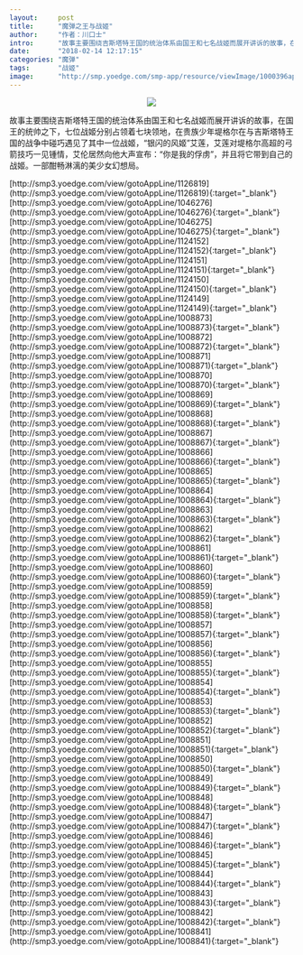 ```yaml
---
layout:     post
title:      "魔弹之王与战姬"
author:     "作者：川口士"
intro:      "故事主要围绕吉斯塔特王国的统治体系由国王和七名战姬而展开讲诉的故事，在国王的统帅之下，七位战姬分别占领着七块领地，在贵族少年堤格尔在与吉斯塔特王国的战争中碰巧遇见了其中一位战姬，“银闪的风姬”艾莲，艾莲对堤格尔高超的弓箭技巧一见锺情，艾伦居然向他大声宣布：“你是我的俘虏”，并且将它带到自己的战姬。一部酣畅淋漓的美少女幻想局。"
date:       "2018-02-14 12:17:15"
categories: "魔弹"
tags:       "战姬"
image:      "http://smp.yoedge.com/smp-app/resource/viewImage/1000396appline.png"
---
```

<div style="text-align: center">
<p><img src="http://smp.yoedge.com/smp-app/resource/viewImage/1000396appline.png"/></p>
</div>
<p class="post-meta">
<span>故事主要围绕吉斯塔特王国的统治体系由国王和七名战姬而展开讲诉的故事，在国王的统帅之下，七位战姬分别占领着七块领地，在贵族少年堤格尔在与吉斯塔特王国的战争中碰巧遇见了其中一位战姬，“银闪的风姬”艾莲，艾莲对堤格尔高超的弓箭技巧一见锺情，艾伦居然向他大声宣布：“你是我的俘虏”，并且将它带到自己的战姬。一部酣畅淋漓的美少女幻想局。</span>
</p>
[http://smp3.yoedge.com/view/gotoAppLine/1126819](http://smp3.yoedge.com/view/gotoAppLine/1126819){:target="_blank"}
[http://smp3.yoedge.com/view/gotoAppLine/1046276](http://smp3.yoedge.com/view/gotoAppLine/1046276){:target="_blank"}
[http://smp3.yoedge.com/view/gotoAppLine/1046275](http://smp3.yoedge.com/view/gotoAppLine/1046275){:target="_blank"}
[http://smp3.yoedge.com/view/gotoAppLine/1124152](http://smp3.yoedge.com/view/gotoAppLine/1124152){:target="_blank"}
[http://smp3.yoedge.com/view/gotoAppLine/1124151](http://smp3.yoedge.com/view/gotoAppLine/1124151){:target="_blank"}
[http://smp3.yoedge.com/view/gotoAppLine/1124150](http://smp3.yoedge.com/view/gotoAppLine/1124150){:target="_blank"}
[http://smp3.yoedge.com/view/gotoAppLine/1124149](http://smp3.yoedge.com/view/gotoAppLine/1124149){:target="_blank"}
[http://smp3.yoedge.com/view/gotoAppLine/1008873](http://smp3.yoedge.com/view/gotoAppLine/1008873){:target="_blank"}
[http://smp3.yoedge.com/view/gotoAppLine/1008872](http://smp3.yoedge.com/view/gotoAppLine/1008872){:target="_blank"}
[http://smp3.yoedge.com/view/gotoAppLine/1008871](http://smp3.yoedge.com/view/gotoAppLine/1008871){:target="_blank"}
[http://smp3.yoedge.com/view/gotoAppLine/1008870](http://smp3.yoedge.com/view/gotoAppLine/1008870){:target="_blank"}
[http://smp3.yoedge.com/view/gotoAppLine/1008869](http://smp3.yoedge.com/view/gotoAppLine/1008869){:target="_blank"}
[http://smp3.yoedge.com/view/gotoAppLine/1008868](http://smp3.yoedge.com/view/gotoAppLine/1008868){:target="_blank"}
[http://smp3.yoedge.com/view/gotoAppLine/1008867](http://smp3.yoedge.com/view/gotoAppLine/1008867){:target="_blank"}
[http://smp3.yoedge.com/view/gotoAppLine/1008866](http://smp3.yoedge.com/view/gotoAppLine/1008866){:target="_blank"}
[http://smp3.yoedge.com/view/gotoAppLine/1008865](http://smp3.yoedge.com/view/gotoAppLine/1008865){:target="_blank"}
[http://smp3.yoedge.com/view/gotoAppLine/1008864](http://smp3.yoedge.com/view/gotoAppLine/1008864){:target="_blank"}
[http://smp3.yoedge.com/view/gotoAppLine/1008863](http://smp3.yoedge.com/view/gotoAppLine/1008863){:target="_blank"}
[http://smp3.yoedge.com/view/gotoAppLine/1008862](http://smp3.yoedge.com/view/gotoAppLine/1008862){:target="_blank"}
[http://smp3.yoedge.com/view/gotoAppLine/1008861](http://smp3.yoedge.com/view/gotoAppLine/1008861){:target="_blank"}
[http://smp3.yoedge.com/view/gotoAppLine/1008860](http://smp3.yoedge.com/view/gotoAppLine/1008860){:target="_blank"}
[http://smp3.yoedge.com/view/gotoAppLine/1008859](http://smp3.yoedge.com/view/gotoAppLine/1008859){:target="_blank"}
[http://smp3.yoedge.com/view/gotoAppLine/1008858](http://smp3.yoedge.com/view/gotoAppLine/1008858){:target="_blank"}
[http://smp3.yoedge.com/view/gotoAppLine/1008857](http://smp3.yoedge.com/view/gotoAppLine/1008857){:target="_blank"}
[http://smp3.yoedge.com/view/gotoAppLine/1008856](http://smp3.yoedge.com/view/gotoAppLine/1008856){:target="_blank"}
[http://smp3.yoedge.com/view/gotoAppLine/1008855](http://smp3.yoedge.com/view/gotoAppLine/1008855){:target="_blank"}
[http://smp3.yoedge.com/view/gotoAppLine/1008854](http://smp3.yoedge.com/view/gotoAppLine/1008854){:target="_blank"}
[http://smp3.yoedge.com/view/gotoAppLine/1008853](http://smp3.yoedge.com/view/gotoAppLine/1008853){:target="_blank"}
[http://smp3.yoedge.com/view/gotoAppLine/1008852](http://smp3.yoedge.com/view/gotoAppLine/1008852){:target="_blank"}
[http://smp3.yoedge.com/view/gotoAppLine/1008851](http://smp3.yoedge.com/view/gotoAppLine/1008851){:target="_blank"}
[http://smp3.yoedge.com/view/gotoAppLine/1008850](http://smp3.yoedge.com/view/gotoAppLine/1008850){:target="_blank"}
[http://smp3.yoedge.com/view/gotoAppLine/1008849](http://smp3.yoedge.com/view/gotoAppLine/1008849){:target="_blank"}
[http://smp3.yoedge.com/view/gotoAppLine/1008848](http://smp3.yoedge.com/view/gotoAppLine/1008848){:target="_blank"}
[http://smp3.yoedge.com/view/gotoAppLine/1008847](http://smp3.yoedge.com/view/gotoAppLine/1008847){:target="_blank"}
[http://smp3.yoedge.com/view/gotoAppLine/1008846](http://smp3.yoedge.com/view/gotoAppLine/1008846){:target="_blank"}
[http://smp3.yoedge.com/view/gotoAppLine/1008845](http://smp3.yoedge.com/view/gotoAppLine/1008845){:target="_blank"}
[http://smp3.yoedge.com/view/gotoAppLine/1008844](http://smp3.yoedge.com/view/gotoAppLine/1008844){:target="_blank"}
[http://smp3.yoedge.com/view/gotoAppLine/1008843](http://smp3.yoedge.com/view/gotoAppLine/1008843){:target="_blank"}
[http://smp3.yoedge.com/view/gotoAppLine/1008842](http://smp3.yoedge.com/view/gotoAppLine/1008842){:target="_blank"}
[http://smp3.yoedge.com/view/gotoAppLine/1008841](http://smp3.yoedge.com/view/gotoAppLine/1008841){:target="_blank"}


